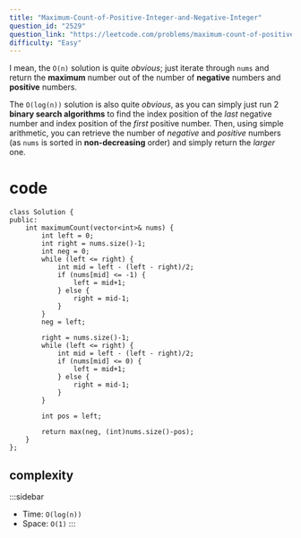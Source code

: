 ```yaml
---
title: "Maximum-Count-of-Positive-Integer-and-Negative-Integer"
question_id: "2529"
question_link: "https://leetcode.com/problems/maximum-count-of-positive-integer-and-negative-integer/"
difficulty: "Easy"
---
```


I mean, the `O(n)` solution is quite *obvious*; just iterate through `nums` and return the **maximum** number out of the number of **negative** numbers and **positive** numbers. 

The `O(log(n))` solution is also quite *obvious*, 
as you can simply just run 2 **binary search algorithms** to find the index position of the *last* negative number and index position of the *first* positive number.
Then, using simple arithmetic, you can retrieve the number of *negative* and *positive* numbers (as `nums` is sorted in **non-decreasing** order) and simply return the *larger* one.

# cod<span>e</span>

```{.cpp}
class Solution {
public:
    int maximumCount(vector<int>& nums) {
        int left = 0;
        int right = nums.size()-1;
        int neg = 0;
        while (left <= right) {
            int mid = left - (left - right)/2;
            if (nums[mid] <= -1) {
                left = mid+1;
            } else {
                right = mid-1;
            }
        }
        neg = left;

        right = nums.size()-1;
        while (left <= right) {
            int mid = left - (left - right)/2;
            if (nums[mid] <= 0) {
                left = mid+1;
            } else {
                right = mid-1;
            }
        }

        int pos = left;

        return max(neg, (int)nums.size()-pos);
    }
};
```

## complexit<span>y</span>

:::sidebar
- Time: `O(log(n))`
- Space: `O(1)`
:::
